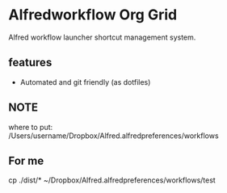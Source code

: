 # Alfredworkflow Org Grid

Alfred workflow launcher shortcut management system.

## features

- Automated and git friendly (as dotfiles)

## NOTE

where to put:
/Users/username/Dropbox/Alfred.alfredpreferences/workflows

## For me

cp ./dist/\* ~/Dropbox/Alfred.alfredpreferences/workflows/test
